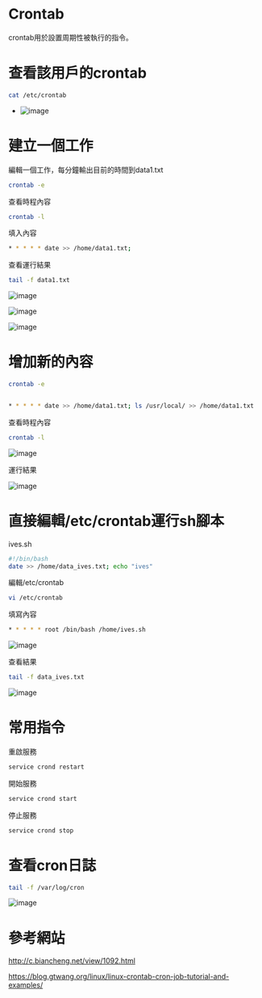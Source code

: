 # Crontab

crontab用於設置周期性被執行的指令。

# 查看該用戶的crontab

```bash
cat /etc/crontab
```

- ![image](./images/20210209210429.png)

# 建立一個工作

編輯一個工作，每分鐘輸出目前的時間到data1.txt

```bash
crontab -e
```

查看時程內容

```bash
crontab -l
```

填入內容

```bash
* * * * * date >> /home/data1.txt;
```

查看運行結果

```bash
tail -f data1.txt
```

![image](./images/20210209211737.png)

![image](./images/20210209214200.png)

![image](./images/20210209214647.png)

# 增加新的內容


```bash
crontab -e
```

```bash

* * * * * date >> /home/data1.txt; ls /usr/local/ >> /home/data1.txt
```

查看時程內容

```bash
crontab -l
```

![image](./images/20210209213611.png)

運行結果

![image](./images/20210209213702.png)

# 直接編輯/etc/crontab運行sh腳本


ives.sh

```bash
#!/bin/bash
date >> /home/data_ives.txt; echo "ives"
```

編輯/etc/crontab

```bash
vi /etc/crontab
```

填寫內容

```bash
* * * * * root /bin/bash /home/ives.sh
```

![image](./images/20210209220303.png)

查看結果

```bash
tail -f data_ives.txt
```

![image](./images/20210209220643.png)

# 常用指令

重啟服務

```bash
service crond restart
```

開始服務

```bash
service crond start
```

停止服務

```bash
service crond stop
```

# 查看cron日誌

```bash
tail -f /var/log/cron
```

![image](./images/20210209215219.png)

# 參考網站

http://c.biancheng.net/view/1092.html

https://blog.gtwang.org/linux/linux-crontab-cron-job-tutorial-and-examples/